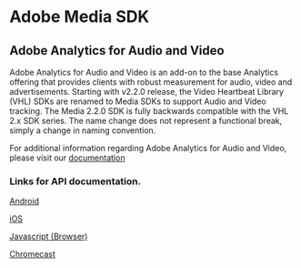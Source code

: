 # Adobe Media SDK

## Adobe Analytics for Audio and Video
Adobe Analytics for Audio and Video is an add-on to the base Analytics offering that provides clients with robust measurement for audio, video and advertisements. Starting with v2.2.0 release, the Video Heartbeat Library (VHL) SDKs are renamed to Media SDKs to support Audio and Video tracking. The Media 2.2.0 SDK is fully backwards compatible with the VHL 2.x SDK series. The name change does not represent a functional break, simply a change in naming convention.

For additional information regarding Adobe Analytics for Audio and Video, please visit our [documentation](https://marketing.adobe.com/resources/help/en_US/sc/appmeasurement/hbvideo/)

### Links for API documentation.

[Android](https://adobe-marketing-cloud.github.io/media-sdks/reference/android/)

[iOS](https://adobe-marketing-cloud.github.io/media-sdks/reference/ios/)

[Javascript (Browser)](https://adobe-marketing-cloud.github.io/media-sdks/reference/javascript/)

[Chromecast](https://adobe-marketing-cloud.github.io/media-sdks/reference/chromecast/)
